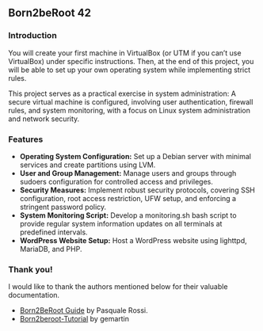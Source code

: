 ## Born2beRoot 42 

### Introduction

You will create your first machine in VirtualBox (or UTM if you can’t use VirtualBox) under specific instructions. Then, at the end of this project, you will be able to set up your own operating system while implementing strict rules.

This project serves as a practical exercise in system administration: A secure virtual machine is configured, involving user authentication, firewall rules, and system monitoring, with a focus on Linux system administration and network security.

### Features

- **Operating System Configuration:** Set up a Debian server with minimal services and create partitions using LVM.
- **User and Group Management:** Manage users and groups through sudoers configuration for controlled access and privileges.
- **Security Measures:** Implement robust security protocols, covering SSH configuration, root access restriction, UFW setup, and enforcing a stringent password policy.
- **System Monitoring Script:** Develop a monitoring.sh bash script to provide regular system information updates on all terminals at predefined intervals.
- **WordPress Website Setup:** Host a WordPress website using lighttpd, MariaDB, and PHP.

### Thank you!
I would like to thank the authors mentioned below for their valuable documentation.

- [Born2BeRoot Guide](https://github.com/pasqualerossi/Born2BeRoot-Guide/tree/main) by Pasquale Rossi.
- [Born2beroot-Tutorial](https://github.com/gemartin99/Born2beroot-Tutorial.git) by gemartin